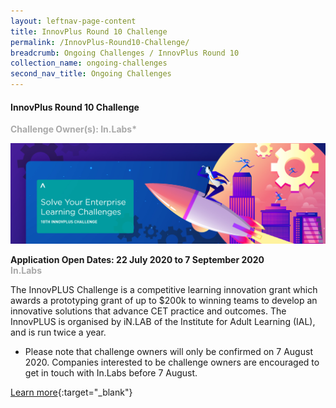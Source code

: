 ```yaml
---
layout: leftnav-page-content
title: InnovPlus Round 10 Challenge
permalink: /InnovPlus-Round10-Challenge/
breadcrumb: Ongoing Challenges / InnovPlus Round 10
collection_name: ongoing-challenges
second_nav_title: Ongoing Challenges
---
```


#### InnovPlus Round 10 Challenge

<font color="#a9a9a9"><b>Challenge Owner(s): In.Labs* </b></font>

[![1](/images/ongoing-challenges/200504-InnovPLUS-2020_Desktop-1750-x-560px_v1.jpg)](https://www.ial.edu.sg/start-learning-innovation/in-lab/innovation-activities/innovplus-2020-november.html)

**Application Open Dates: 22 July 2020 to 7 September 2020**<br>
<font color=" #a9a9a9"><b>In.Labs</b></font>

The InnovPLUS Challenge is a competitive learning innovation grant which awards a prototyping grant of up to $200k to winning teams to develop an innovative solutions that advance CET practice and outcomes. The InnovPLUS is organised by iN.LAB of the Institute for Adult Learning (IAL), and is run twice a year.

* Please note that challenge owners will only be confirmed on 7 August 2020. Companies interested to be challenge owners are encouraged to get in touch with In.Labs before 7 August. 

[Learn more](https://www.ial.edu.sg/start-learning-innovation/in-lab/innovation-activities/innovplus-2020-november.html){:target="_blank"}
